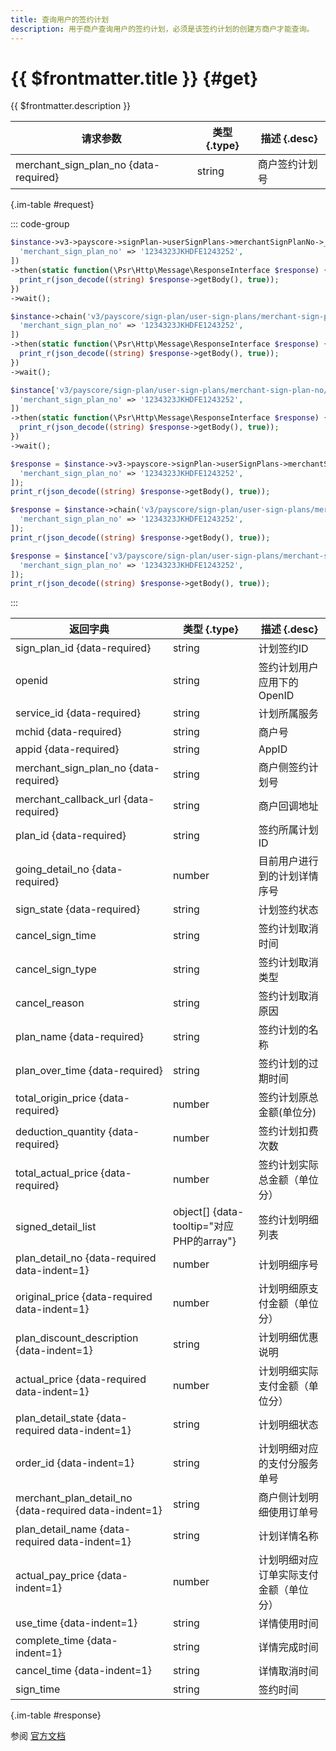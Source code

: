 ```yaml
---
title: 查询用户的签约计划
description: 用于商户查询用户的签约计划，必须是该签约计划的创建方商户才能查询。
---
```


# {{ $frontmatter.title }} {#get}

{{ $frontmatter.description }}

| 请求参数 | 类型 {.type} | 描述 {.desc}
| --- | --- | ---
| merchant_sign_plan_no {data-required} | string | 商户签约计划号

{.im-table #request}

::: code-group

```php [异步纯链式]
$instance->v3->payscore->signPlan->userSignPlans->merchantSignPlanNo->_merchant_sign_plan_no_->getAsync([
  'merchant_sign_plan_no' => '1234323JKHDFE1243252',
])
->then(static function(\Psr\Http\Message\ResponseInterface $response) {
  print_r(json_decode((string) $response->getBody(), true));
})
->wait();
```

```php [异步声明式]
$instance->chain('v3/payscore/sign-plan/user-sign-plans/merchant-sign-plan-no/{merchant_sign_plan_no}')->getAsync([
  'merchant_sign_plan_no' => '1234323JKHDFE1243252',
])
->then(static function(\Psr\Http\Message\ResponseInterface $response) {
  print_r(json_decode((string) $response->getBody(), true));
})
->wait();
```

```php [异步属性式]
$instance['v3/payscore/sign-plan/user-sign-plans/merchant-sign-plan-no/{merchant_sign_plan_no}']->getAsync([
  'merchant_sign_plan_no' => '1234323JKHDFE1243252',
])
->then(static function(\Psr\Http\Message\ResponseInterface $response) {
  print_r(json_decode((string) $response->getBody(), true));
})
->wait();
```

```php [同步纯链式]
$response = $instance->v3->payscore->signPlan->userSignPlans->merchantSignPlanNo->_merchant_sign_plan_no_->get([
  'merchant_sign_plan_no' => '1234323JKHDFE1243252',
]);
print_r(json_decode((string) $response->getBody(), true));
```

```php [同步声明式]
$response = $instance->chain('v3/payscore/sign-plan/user-sign-plans/merchant-sign-plan-no/{merchant_sign_plan_no}')->get([
  'merchant_sign_plan_no' => '1234323JKHDFE1243252',
]);
print_r(json_decode((string) $response->getBody(), true));
```

```php [同步属性式]
$response = $instance['v3/payscore/sign-plan/user-sign-plans/merchant-sign-plan-no/{merchant_sign_plan_no}']->get([
  'merchant_sign_plan_no' => '1234323JKHDFE1243252',
]);
print_r(json_decode((string) $response->getBody(), true));
```

:::

| 返回字典 | 类型 {.type} | 描述 {.desc}
| --- | --- | ---
| sign_plan_id {data-required} | string | 计划签约ID
| openid | string | 签约计划用户应用下的OpenID
| service_id {data-required} | string | 计划所属服务
| mchid {data-required} | string | 商户号
| appid {data-required} | string | AppID
| merchant_sign_plan_no {data-required} | string | 商户侧签约计划号
| merchant_callback_url {data-required} | string | 商户回调地址
| plan_id {data-required} | string | 签约所属计划ID
| going_detail_no {data-required} | number | 目前用户进行到的计划详情序号
| sign_state {data-required} | string | 计划签约状态
| cancel_sign_time | string | 签约计划取消时间
| cancel_sign_type | string | 签约计划取消类型
| cancel_reason | string | 签约计划取消原因
| plan_name {data-required} | string | 签约计划的名称
| plan_over_time {data-required} | string | 签约计划的过期时间
| total_origin_price {data-required} | number | 签约计划原总金额(单位分)
| deduction_quantity {data-required} | number | 签约计划扣费次数
| total_actual_price {data-required} | number | 签约计划实际总金额（单位分）
| signed_detail_list | object[] {data-tooltip="对应PHP的array"} | 签约计划明细列表
| plan_detail_no {data-required data-indent=1} | number | 计划明细序号
| original_price {data-required data-indent=1} | number | 计划明细原支付金额（单位分）
| plan_discount_description {data-indent=1} | string | 计划明细优惠说明
| actual_price {data-required data-indent=1} | number | 计划明细实际支付金额（单位分）
| plan_detail_state {data-required data-indent=1} | string | 计划明细状态
| order_id {data-indent=1} | string | 计划明细对应的支付分服务单号
| merchant_plan_detail_no {data-required data-indent=1} | string | 商户侧计划明细使用订单号
| plan_detail_name {data-required data-indent=1} | string | 计划详情名称
| actual_pay_price {data-indent=1} | number | 计划明细对应订单实际支付金额（单位分）
| use_time {data-indent=1} | string | 详情使用时间
| complete_time {data-indent=1} | string | 详情完成时间
| cancel_time {data-indent=1} | string | 详情取消时间
| sign_time | string | 签约时间

{.im-table #response}

参阅 [官方文档](https://pay.weixin.qq.com/doc/v3/merchant/4012470990)
